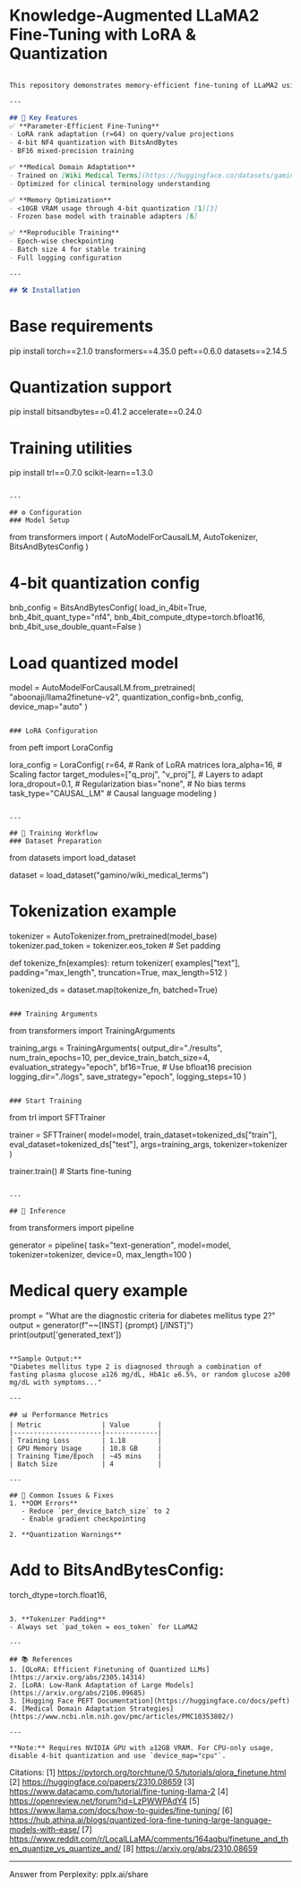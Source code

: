 # Knowledge-Augmented LLaMA2 Fine-Tuning with LoRA & Quantization
```markdown

This repository demonstrates memory-efficient fine-tuning of LLaMA2 using **LoRA (Low-Rank Adaptation)** and **4-bit quantization** for medical domain adaptation. Based on [QLoRA techniques](https://arxiv.org/abs/2310.08659) and optimized with [Hugging Face PEFT](https://huggingface.co/docs/peft/en/index).

---

## 📌 Key Features
✅ **Parameter-Efficient Fine-Tuning**  
- LoRA rank adaptation (r=64) on query/value projections  
- 4-bit NF4 quantization with BitsAndBytes  
- BF16 mixed-precision training  

✅ **Medical Domain Adaptation**  
- Trained on [Wiki Medical Terms](https://huggingface.co/datasets/gamino/wiki_medical_terms)  
- Optimized for clinical terminology understanding  

✅ **Memory Optimization**  
- <10GB VRAM usage through 4-bit quantization [1][3]  
- Frozen base model with trainable adapters [6]  

✅ **Reproducible Training**  
- Epoch-wise checkpointing  
- Batch size 4 for stable training  
- Full logging configuration  

---

## 🛠️ Installation
```
# Base requirements
pip install torch==2.1.0 transformers==4.35.0 peft==0.6.0 datasets==2.14.5

# Quantization support
pip install bitsandbytes==0.41.2 accelerate==0.24.0

# Training utilities
pip install trl==0.7.0 scikit-learn==1.3.0
```

---

## ⚙️ Configuration
### Model Setup
```
from transformers import (
    AutoModelForCausalLM, 
    AutoTokenizer,
    BitsAndBytesConfig
)

# 4-bit quantization config
bnb_config = BitsAndBytesConfig(
    load_in_4bit=True,
    bnb_4bit_quant_type="nf4",
    bnb_4bit_compute_dtype=torch.bfloat16,
    bnb_4bit_use_double_quant=False
)

# Load quantized model
model = AutoModelForCausalLM.from_pretrained(
    "aboonaji/llama2finetune-v2",
    quantization_config=bnb_config,
    device_map="auto"
)
```

### LoRA Configuration
```
from peft import LoraConfig

lora_config = LoraConfig(
    r=64,                  # Rank of LoRA matrices
    lora_alpha=16,         # Scaling factor
    target_modules=["q_proj", "v_proj"],  # Layers to adapt
    lora_dropout=0.1,      # Regularization
    bias="none",           # No bias terms
    task_type="CAUSAL_LM"  # Causal language modeling
)
```

---

## 🚀 Training Workflow
### Dataset Preparation
```
from datasets import load_dataset

dataset = load_dataset("gamino/wiki_medical_terms")

# Tokenization example
tokenizer = AutoTokenizer.from_pretrained(model_base)
tokenizer.pad_token = tokenizer.eos_token  # Set padding

def tokenize_fn(examples):
    return tokenizer(
        examples["text"],
        padding="max_length",
        truncation=True,
        max_length=512
    )

tokenized_ds = dataset.map(tokenize_fn, batched=True)
```

### Training Arguments
```
from transformers import TrainingArguments

training_args = TrainingArguments(
    output_dir="./results",
    num_train_epochs=10,
    per_device_train_batch_size=4,
    evaluation_strategy="epoch",
    bf16=True,              # Use bfloat16 precision
    logging_dir="./logs",
    save_strategy="epoch",
    logging_steps=10
)
```

### Start Training
```
from trl import SFTTrainer

trainer = SFTTrainer(
    model=model,
    train_dataset=tokenized_ds["train"],
    eval_dataset=tokenized_ds["test"],
    args=training_args,
    tokenizer=tokenizer
)

trainer.train()  # Starts fine-tuning
```

---

## 🧪 Inference
```
from transformers import pipeline

generator = pipeline(
    task="text-generation",
    model=model,
    tokenizer=tokenizer,
    device=0,
    max_length=100
)

# Medical query example
prompt = "What are the diagnostic criteria for diabetes mellitus type 2?"
output = generator(f"~~[INST] {prompt} [/INST]")
print(output['generated_text'])
```

**Sample Output:**  
"Diabetes mellitus type 2 is diagnosed through a combination of fasting plasma glucose ≥126 mg/dL, HbA1c ≥6.5%, or random glucose ≥200 mg/dL with symptoms..."

---

## 📊 Performance Metrics
| Metric               | Value       |
|----------------------|-------------|
| Training Loss        | 1.18        | 
| GPU Memory Usage     | 10.8 GB     |
| Training Time/Epoch  | ~45 mins    |
| Batch Size           | 4           |

---

## 🚨 Common Issues & Fixes
1. **OOM Errors**  
   - Reduce `per_device_batch_size` to 2  
   - Enable gradient checkpointing  

2. **Quantization Warnings**  
   ```
   # Add to BitsAndBytesConfig:
   torch_dtype=torch.float16,
   ```

3. **Tokenizer Padding**  
   - Always set `pad_token = eos_token` for LLaMA2

---

## 📚 References
1. [QLoRA: Efficient Finetuning of Quantized LLMs](https://arxiv.org/abs/2305.14314)  
2. [LoRA: Low-Rank Adaptation of Large Models](https://arxiv.org/abs/2106.09685)  
3. [Hugging Face PEFT Documentation](https://huggingface.co/docs/peft)  
4. [Medical Domain Adaptation Strategies](https://www.ncbi.nlm.nih.gov/pmc/articles/PMC10353802/)  

---

**Note:** Requires NVIDIA GPU with ≥12GB VRAM. For CPU-only usage, disable 4-bit quantization and use `device_map="cpu"`.
```

Citations:
[1] https://pytorch.org/torchtune/0.5/tutorials/qlora_finetune.html
[2] https://huggingface.co/papers/2310.08659
[3] https://www.datacamp.com/tutorial/fine-tuning-llama-2
[4] https://openreview.net/forum?id=LzPWWPAdY4
[5] https://www.llama.com/docs/how-to-guides/fine-tuning/
[6] https://hub.athina.ai/blogs/quantized-lora-fine-tuning-large-language-models-with-ease/
[7] https://www.reddit.com/r/LocalLLaMA/comments/164aqbu/finetune_and_then_quantize_vs_quantize_and/
[8] https://arxiv.org/abs/2310.08659

---
Answer from Perplexity: pplx.ai/share
